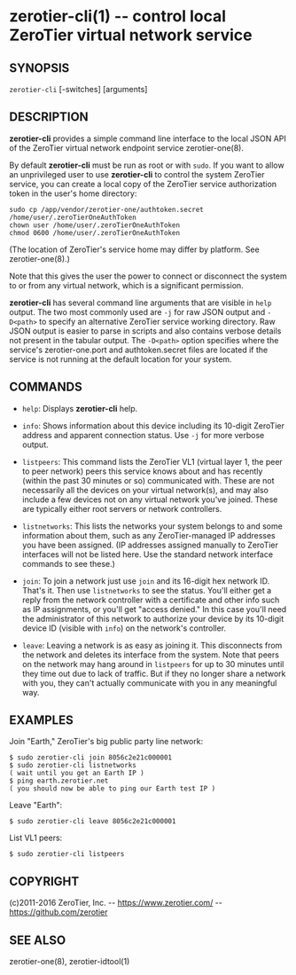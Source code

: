 zerotier-cli(1) -- control local ZeroTier virtual network service
=================================================================

## SYNOPSIS

`zerotier-cli` [-switches] <command> [arguments]

## DESCRIPTION

**zerotier-cli** provides a simple command line interface to the local JSON API of the ZeroTier virtual network endpoint service zerotier-one(8).

By default **zerotier-cli** must be run as root or with `sudo`. If you want to allow an unprivileged user to use **zerotier-cli** to control the system ZeroTier service, you can create a local copy of the ZeroTier service authorization token in the user's home directory:

    sudo cp /app/vendor/zerotier-one/authtoken.secret /home/user/.zeroTierOneAuthToken
    chown user /home/user/.zeroTierOneAuthToken
    chmod 0600 /home/user/.zeroTierOneAuthToken

(The location of ZeroTier's service home may differ by platform. See zerotier-one(8).)

Note that this gives the user the power to connect or disconnect the system to or from any virtual network, which is a significant permission.

**zerotier-cli** has several command line arguments that are visible in `help` output. The two most commonly used are `-j` for raw JSON output and `-D<path>` to specify an alternative ZeroTier service working directory. Raw JSON output is easier to parse in scripts and also contains verbose details not present in the tabular output. The `-D<path>` option specifies where the service's zerotier-one.port and authtoken.secret files are located if the service is not running at the default location for your system.

## COMMANDS

 * `help`:
   Displays **zerotier-cli** help.

 * `info`:
   Shows information about this device including its 10-digit ZeroTier address and apparent connection status. Use `-j` for more verbose output.

 * `listpeers`:
   This command lists the ZeroTier VL1 (virtual layer 1, the peer to peer network) peers this service knows about and has recently (within the past 30 minutes or so) communicated with. These are not necessarily all the devices on your virtual network(s), and may also include a few devices not on any virtual network you've joined. These are typically either root servers or network controllers.

 * `listnetworks`:
   This lists the networks your system belongs to and some information about them, such as any ZeroTier-managed IP addresses you have been assigned. (IP addresses assigned manually to ZeroTier interfaces will not be listed here. Use the standard network interface commands to see these.)

 * `join`:
   To join a network just use `join` and its 16-digit hex network ID. That's it. Then use `listnetworks` to see the status. You'll either get a reply from the network controller with a certificate and other info such as IP assignments, or you'll get "access denied." In this case you'll need the administrator of this network to authorize your device by its 10-digit device ID (visible with `info`) on the network's controller.

 * `leave`:
   Leaving a network is as easy as joining it. This disconnects from the network and deletes its interface from the system. Note that peers on the network may hang around in `listpeers` for up to 30 minutes until they time out due to lack of traffic. But if they no longer share a network with you, they can't actually communicate with you in any meaningful way.

## EXAMPLES

Join "Earth," ZeroTier's big public party line network:

    $ sudo zerotier-cli join 8056c2e21c000001
    $ sudo zerotier-cli listnetworks
    ( wait until you get an Earth IP )
    $ ping earth.zerotier.net
    ( you should now be able to ping our Earth test IP )

Leave "Earth":

    $ sudo zerotier-cli leave 8056c2e21c000001

List VL1 peers:

    $ sudo zerotier-cli listpeers

## COPYRIGHT

(c)2011-2016 ZeroTier, Inc. -- https://www.zerotier.com/ -- https://github.com/zerotier

## SEE ALSO

zerotier-one(8), zerotier-idtool(1)
